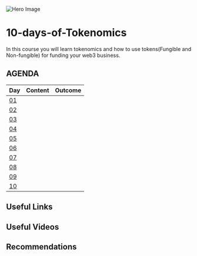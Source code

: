 ![Hero Image](https://github.com/Web3-courses/10-days-of-Tokenomics/blob/main/Ethereum%20-%20Python.png)
# 10-days-of-Tokenomics

In this course you will learn tokenomics and how to use tokens(Fungible and Non-fungible) for funding your web3 business.

## AGENDA

| Day | Content | Outcome |
|-|-|-|
| [01]() | | |
| [02]() | | |
| [03]() | | |
| [04]() | | |
| [05]() | | |
| [06]() | | |
| [07]() | | |
| [08]() | | |
| [09]() | | |
| [10]() | | |

## Useful Links

## Useful Videos

## Recommendations

